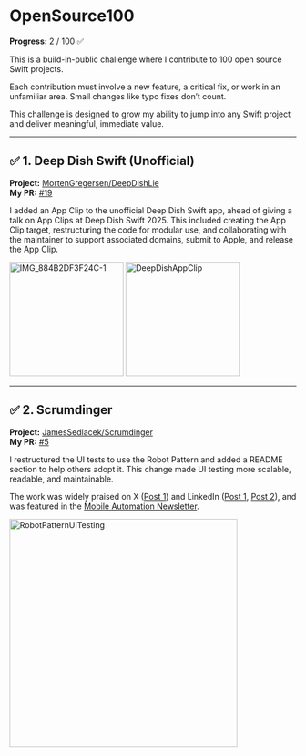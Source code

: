 # OpenSource100

**Progress:** 2 / 100 ✅  

This is a build-in-public challenge where I contribute to 100 open source Swift projects.

Each contribution must involve a new feature, a critical fix, or work in an unfamiliar area. Small changes like typo fixes don’t count.

This challenge is designed to grow my ability to jump into any Swift project and deliver meaningful, immediate value.

---

## ✅ 1. Deep Dish Swift (Unofficial)  
**Project:** [MortenGregersen/DeepDishLie](https://github.com/MortenGregersen/DeepDishLie)  
**My PR:** [#19](https://github.com/MortenGregersen/DeepDishLie/pull/19)

I added an App Clip to the unofficial Deep Dish Swift app, ahead of giving a talk on App Clips at Deep Dish Swift 2025. This included creating the App Clip target, restructuring the code for modular use, and collaborating with the maintainer to support associated domains, submit to Apple, and release the App Clip.

<img src="https://github.com/user-attachments/assets/d97b9a2e-03f3-4294-a5ac-e218860ce77f" alt="IMG_884B2DF3F24C-1" width="200" />  
<img src="https://github.com/user-attachments/assets/d5100050-5a46-4871-a4d1-102e87f48a70" alt="DeepDishAppClip" width="200" />

---

## ✅ 2. Scrumdinger  
**Project:** [JamesSedlacek/Scrumdinger](https://github.com/JamesSedlacek/Scrumdinger)  
**My PR:** [#5](https://github.com/JamesSedlacek/Scrumdinger/pull/5)

I restructured the UI tests to use the Robot Pattern and added a README section to help others adopt it. This change made UI testing more scalable, readable, and maintainable.

The work was widely praised on X ([Post 1](https://x.com/jsedlacekjr/status/1895996434253824487)) and LinkedIn ([Post 1](https://www.linkedin.com/posts/jamessedlacekjr_iosdevelopment-swiftui-opensource-activity-7301761721935826944-a5Q5?utm_source=social_share_send&utm_medium=member_desktop_web), [Post 2](https://www.linkedin.com/posts/mattheaney23_have-you-ever-used-the-robot-pattern-for-activity-7301353607176568832-C4tQ?utm_source=share&utm_medium=member_desktop)), and was featured in the [Mobile Automation Newsletter](https://testableapple.com/newsletter/53/).

<img src="https://github.com/user-attachments/assets/f00d05df-7981-43d8-ade0-ca857815d7bd" alt="RobotPatternUITesting" width="400" />
